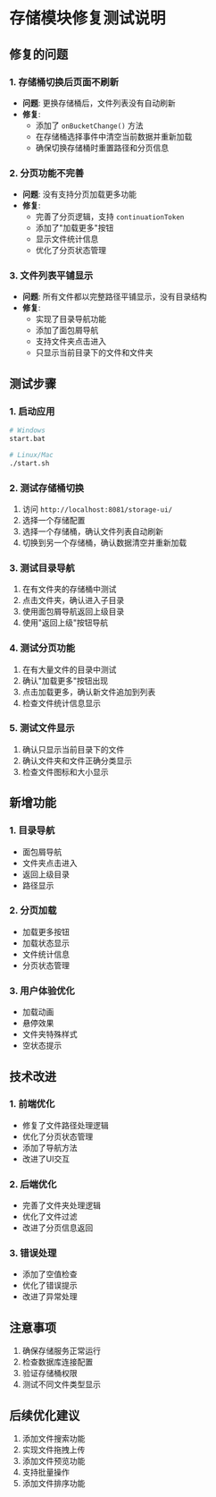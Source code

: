 # 存储模块修复测试说明

## 修复的问题

### 1. 存储桶切换后页面不刷新
- **问题**: 更换存储桶后，文件列表没有自动刷新
- **修复**: 
  - 添加了 `onBucketChange()` 方法
  - 在存储桶选择事件中清空当前数据并重新加载
  - 确保切换存储桶时重置路径和分页信息

### 2. 分页功能不完善
- **问题**: 没有支持分页加载更多功能
- **修复**:
  - 完善了分页逻辑，支持 `continuationToken`
  - 添加了"加载更多"按钮
  - 显示文件统计信息
  - 优化了分页状态管理

### 3. 文件列表平铺显示
- **问题**: 所有文件都以完整路径平铺显示，没有目录结构
- **修复**:
  - 实现了目录导航功能
  - 添加了面包屑导航
  - 支持文件夹点击进入
  - 只显示当前目录下的文件和文件夹

## 测试步骤

### 1. 启动应用
```bash
# Windows
start.bat

# Linux/Mac
./start.sh
```

### 2. 测试存储桶切换
1. 访问 `http://localhost:8081/storage-ui/`
2. 选择一个存储配置
3. 选择一个存储桶，确认文件列表自动刷新
4. 切换到另一个存储桶，确认数据清空并重新加载

### 3. 测试目录导航
1. 在有文件夹的存储桶中测试
2. 点击文件夹，确认进入子目录
3. 使用面包屑导航返回上级目录
4. 使用"返回上级"按钮导航

### 4. 测试分页功能
1. 在有大量文件的目录中测试
2. 确认"加载更多"按钮出现
3. 点击加载更多，确认新文件追加到列表
4. 检查文件统计信息显示

### 5. 测试文件显示
1. 确认只显示当前目录下的文件
2. 确认文件夹和文件正确分类显示
3. 检查文件图标和大小显示

## 新增功能

### 1. 目录导航
- 面包屑导航
- 文件夹点击进入
- 返回上级目录
- 路径显示

### 2. 分页加载
- 加载更多按钮
- 加载状态显示
- 文件统计信息
- 分页状态管理

### 3. 用户体验优化
- 加载动画
- 悬停效果
- 文件夹特殊样式
- 空状态提示

## 技术改进

### 1. 前端优化
- 修复了文件路径处理逻辑
- 优化了分页状态管理
- 添加了导航方法
- 改进了UI交互

### 2. 后端优化
- 完善了文件夹处理逻辑
- 优化了文件过滤
- 改进了分页信息返回

### 3. 错误处理
- 添加了空值检查
- 优化了错误提示
- 改进了异常处理

## 注意事项

1. 确保存储服务正常运行
2. 检查数据库连接配置
3. 验证存储桶权限
4. 测试不同文件类型显示

## 后续优化建议

1. 添加文件搜索功能
2. 实现文件拖拽上传
3. 添加文件预览功能
4. 支持批量操作
5. 添加文件排序功能 